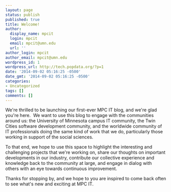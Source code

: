 ```yaml
---
layout: page
status: publish
published: true
title: Welcome!
author:
  display_name: mpcit
  login: mpcit
  email: mpcit@umn.edu
  url: ''
author_login: mpcit
author_email: mpcit@umn.edu
wordpress_id: 1
wordpress_url: http://tech.popdata.org/?p=1
date: '2014-09-02 05:16:25 -0500'
date_gmt: '2014-09-02 05:16:25 -0500'
categories:
- Uncategorized
tags: []
comments: []
---
```

<p>We're thrilled&nbsp;to be launching our first-ever MPC IT blog, and we're glad you're here. &nbsp;We want to use this blog to engage with the communities around us: the University of Minnesota campus IT community, the Twin Cities software development community, and the worldwide community&nbsp;of IT professionals doing the same kind of work that we do, particularly those working in support of the social sciences.</p>
<p>To that end, we hope to use this space to highlight&nbsp;the interesting and challenging&nbsp;projects&nbsp;that we're working on, share our thoughts on important developments in our industry, contribute our collective experience and knowledge back to the community at large, and engage in dialog with others with an eye towards continuous improvement.</p>
<p>Thanks for stopping by, and we hope to you are inspired to come back often to see what's new and exciting at MPC IT.</p>
